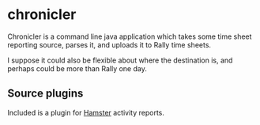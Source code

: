 # chronicler

Chronicler is a command line java application which takes some time sheet reporting source, parses it, and uploads it to Rally time sheets.

I suppose it could also be flexible about where the destination is, and perhaps could be more than Rally one day.

## Source plugins

Included is a plugin for [Hamster](https://github.com/projecthamster/hamster) activity reports.
